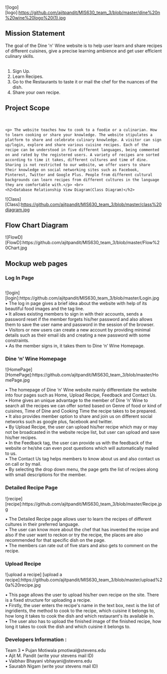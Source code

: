 
![logo]
[logo]:https://github.com/ajitpandit/MIS630_team_3/blob/master/dine%20n%20wine%20logo%20(1).jpg

<h2>Mission Statement</h2>
<p>
The goal of the Dine 'n' Wine website is to help user learn and share recipes of different cuisines, give a precise learning ambience and get user efficient culinary skills.  <br>
<br>

1. Sign Up.<br>
2. Learn Recipes.<br>
3. Go to the Restaurants to taste it or mail the chef for the nuances of the dish. <br>
4. Share your own recipe.<br>
</p>

<h2>Project Scope</h2><br>

	<p>	The website teaches how to cook to a foodie or a culinarian. How to learn cooking or share your knowledge. The website stipulates a platform to share and celebrate culinary knowledge. A visitor can sign up/login, explore and share various cuisine recipes. Each of the recipe can be understood in five different languages, being commented on and rated by the registered users. A variety of recipes are sorted according to time it takes, different cultures and time of dine. Sharing is not restricted to our website, we offer users to share their knowledge on social networking sites such as Facebook, Pinterest, Twitter and Google Plus. People from different cultural backgrounds can learn recipes from different cultures in the language they are comfortable with.</p> <br>
	<h2>Database Relationship View Diagram(Class Diagram)</h2>
![Class]
[Class]:https://github.com/ajitpandit/MIS630_team_3/blob/master/class%20diagram.jpg

<h2>Flow Chart Diagram</h2>
![FlowD]
[FlowD]:https://github.com/ajitpandit/MIS630_team_3/blob/master/Flow%20Chart.jpg
<h2>Mockup web pages</h2>
	
<h3>Log In Page</h3><h2></h2>
![login]
[login]:https://github.com/ajitpandit/MIS630_team_3/blob/master/Login.jpg 
•	The log in page gives a brief idea about the website with help of its beautiful food images and the tag line.<br>
•	It allows existing members to sign in with their accounts, sends a password reset if the member forgets his/her password and also allows them to save the user name and password in the session of the browser. <br>
•	Visitors or new users can create a new account by providing minimal details such as their email ids and creating a new password with some constraints.<br>
•	As the member signs in, it takes them to Dine ‘n’ Wine Homepage.<br>



<h3>Dine ‘n’ Wine Homepage</h3>
![HomePage]
[HomePage]:https://github.com/ajitpandit/MIS630_team_3/blob/master/HomePage.jpg

•	The homepage of Dine ‘n’ Wine website mainly differentiate the website into four pages such as Home, Upload Recipe, Feedback and Contact Us.<br>
•	Home gives an unique advantage to the member of Dine ‘n’ Wine to search all the recipes we can offer sorted based on Genre of food or kind of cuisines, Time of Dine and Cooking Time the recipe takes to be prepared. <br>
•	It also provides member option to share and join us on different social networks such as google plus, facebook and twitter. <br>
•	By Upload Recipe, the user can upload his/her recipe which may or may not be broadcasted in the website recipe list, but user can upload and save his/her recipes. <br>
•	In the Feedback tag, the user can provide us with the feedback of the website or he/she can even post questions which will automatically mailed to us.<br>
•	The Contact Us tag helps members to know about us and also contact us on call or by mail.<br>
•	By selecting the drop down menu, the page gets the list of recipes along with small descriptions for the member.<br>
   


<h3> Detailed Recipe Page </h3> 
![recipe]
[recipe]:https://github.com/ajitpandit/MIS630_team_3/blob/master/Recipe.jpg

•	The Detailed Recipe page allows user to learn the recipes of different cultures in their preferred language. <br>
•	The user can know more about the chef that has invented the recipe and also if the user want to reckon or try the recipe, the places are also recommended for that specific dish on the page. <br>
•	The members can rate out of five stars and also gets to comment on the recipe.<br>
 
<h3> Upload Recipe </h3>
![upload a recipe]
[upload a recipe]:https://github.com/ajitpandit/MIS630_team_3/blob/master/upload%20a%20recipe.jpg

•	This page  allows the user to upload his/her own recipe on the site. There is a fixed structure for uploading a 		recipe.<br>
•	Firstly, the user enters the recipe's name in the text box, next is the list of ingridients, the method to cook to 		the recipe, which cuisine it belongs to, how long it takes to cook the dish and which restaurant's its available 		in.<br>
• 	The user also has to upload the finished image of the finished recipe, how long it takes to cook the dish and which 		cuisine it belongs to.

<h3>Developers Information :</h3>
	Team 3 
•	Pujan Motiwala    pmotiwal@stevens.edu <br>
•	Ajit M. Pandit    (write your stevens mail ID) <br>
•	Vaibhav Bhayani    vbhayani@stevens.edu<br>
•	Saurabh Nigam    (write your stevens mail ID)
